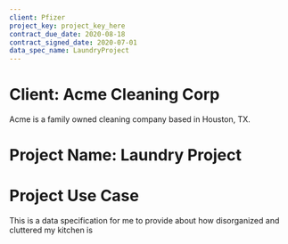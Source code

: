 ```yaml
---
client: Pfizer
project_key: project_key_here
contract_due_date: 2020-08-18
contract_signed_date: 2020-07-01
data_spec_name: LaundryProject
---
```

# Client: Acme Cleaning Corp
Acme is a family owned cleaning company based in Houston, TX. 

# Project Name: Laundry Project

# Project Use Case
This is a data specification for me to provide about how disorganized and cluttered my kitchen is
